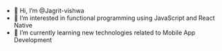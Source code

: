 - 👋 Hi, I’m @Jagrit-vishwa
- 👀 I’m interested in functional programming using JavaScript and React Native
- 🌱 I’m currently learning new technologies related to Mobile App Development

<!---
Jagrit-vishwa/Jagrit-vishwa is a ✨ special ✨ repository because its `README.md` (this file) appears on your GitHub profile.
You can click the Preview link to take a look at your changes.
--->
